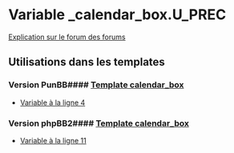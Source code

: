 # Variable _calendar_box.U_PREC
[Explication sur le forum des forums](http://forum.forumactif.com/t294113-listing-des-variables#_calendar_box.U_PREC)
## Utilisations dans les templates
### Version PunBB#### [Template calendar_box](punbb/calendar_box.md)
* [Variable à la ligne 4](../punbb/calendar_box.tpl#L4)
### Version phpBB2#### [Template calendar_box](subsilver/calendar_box.md)
* [Variable à la ligne 11](../subsilver/calendar_box.tpl#L11)